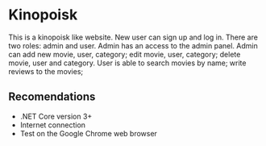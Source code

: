 # Kinopoisk

This is a kinopoisk like website. New user can sign up and log in. There are two roles: admin and user.
Admin has an access to the admin panel. Admin can add new movie, user, category; edit movie, user, category; delete movie, user and category.
User is able to search movies by name; write reviews to the movies;

## Recomendations

* .NET Core version 3+
* Internet connection
* Test on the Google Chrome web browser
